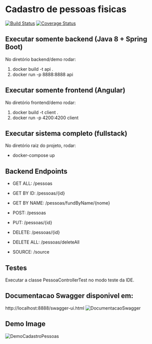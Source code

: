 # Cadastro de pessoas fisicas 

[![Build Status](https://travis-ci.org/bitcoinj/bitcoinj.png?branch=master)](https://travis-ci.org/bitcoinj/bitcoinj)   [![Coverage Status](https://coveralls.io/repos/bitcoinj/bitcoinj/badge.png?branch=master)](https://coveralls.io/r/bitcoinj/bitcoinj?branch=master) 


## Executar somente backend (Java 8 + Spring Boot)
No diretório backend/demo rodar:
1. docker build -t api .
2. docker run -p 8888:8888 api

## Executar somente frontend (Angular)
No diretório frontend/demo rodar:
1. docker build -t client . 
2. docker run -p 4200:4200 client

## Executar sistema completo (fullstack)
No diretório raiz do projeto, rodar:
* docker-compose up

## Backend Endpoints
* GET ALL: /pessoas
* GET BY ID: /pessoas/{id}
* GET BY NAME: /pessoas/fundByName/{nome}
* POST: /pessoas
* PUT: /pessoas/{id}
* DELETE: /pessoas/{id}
* DELETE ALL: /pessoas/deleteAll

* SOURCE: /source

## Testes
Executar a classe PessoaControllerTest no modo teste da IDE.

## Documentacao Swagger disponivel em:
http://localhost:8888/swagger-ui.html
![DocumentacaoSwagger](https://user-images.githubusercontent.com/7613528/102938861-df27c300-448b-11eb-8aaa-e37545903514.png)

## Demo Image
![DemoCadastroPessoas](https://user-images.githubusercontent.com/7613528/105109392-3a54d180-5a9b-11eb-8396-f289c049c0f0.png)

